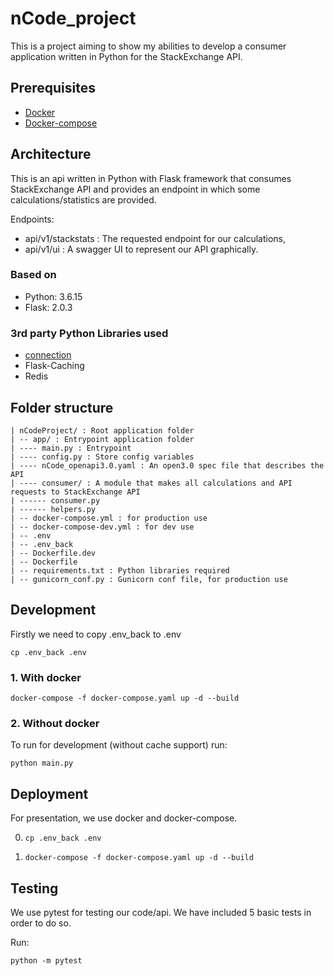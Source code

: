 # nCode_project

This is a project aiming to show my abilities to develop a consumer application written in Python for the StackExchange API.

## Prerequisites

- [Docker](https://www.docker.com/)
- [Docker-compose](https://docs.docker.com/compose/install/)

## Architecture

This is an api written in Python with Flask framework that consumes StackExchange API
and provides an endpoint in which some calculations/statistics are provided.

Endpoints:
- api/v1/stackstats : The requested endpoint for our calculations,
- api/v1/ui : A swagger UI to represent our API graphically.

### Based on

- Python: 3.6.15
- Flask: 2.0.3

### 3rd party Python Libraries used

- [connection](https://connexion.readthedocs.io/en/latest/)
- Flask-Caching
- Redis

## Folder structure

    | nCodeProject/ : Root application folder
    | -- app/ : Entrypoint application folder
    | ---- main.py : Entrypoint
    | ---- config.py : Store config variables
    | ---- nCode_openapi3.0.yaml : An open3.0 spec file that describes the API
    | ---- consumer/ : A module that makes all calculations and API requests to StackExchange API
    | ------ consumer.py
    | ------ helpers.py
    | -- docker-compose.yml : for production use
    | -- docker-compose-dev.yml : for dev use
    | -- .env
    | -- .env_back
    | -- Dockerfile.dev
    | -- Dockerfile
    | -- requirements.txt : Python libraries required
    | -- gunicorn_conf.py : Gunicorn conf file, for production use

## Development
Firstly we need to copy .env_back to .env
```shell
cp .env_back .env
```

### 1. With docker

```shell
docker-compose -f docker-compose.yaml up -d --build
```

### 2. Without docker
To run for development (without cache support) run:
```shell
python main.py
```

## Deployment

For presentation, we use docker and docker-compose.

0.
    ```shell
    cp .env_back .env
    ```
1.
    ```shell
    docker-compose -f docker-compose.yaml up -d --build
    ```

## Testing

We use pytest for testing our code/api.
We have included 5 basic tests in order to do so.

Run:
```shell
python -m pytest
```


